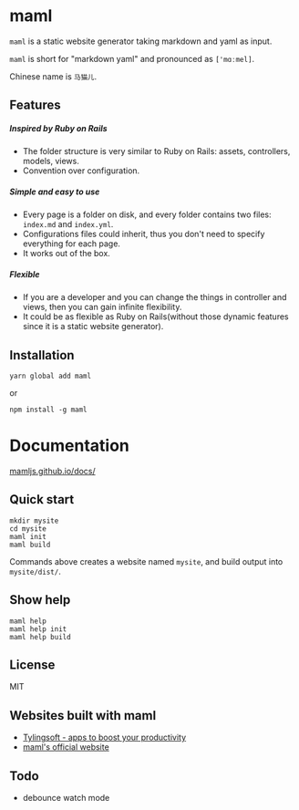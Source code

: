 # maml

`maml` is a static website generator taking markdown and yaml as input.

`maml` is short for "markdown yaml" and pronounced as `['mɑːmel]`.

Chinese name is `马猫儿`.


## Features

##### Inspired by Ruby on Rails

- The folder structure is very similar to Ruby on Rails: assets, controllers, models, views.
- Convention over configuration.


##### Simple and easy to use

- Every page is a folder on disk, and every folder contains two files: `index.md` and `index.yml`.
- Configurations files could inherit, thus you don't need to specify everything for each page.
- It works out of the box.


##### Flexible

- If you are a developer and you can change the things in controller and views, then you can gain infinite flexibility.
- It could be as flexible as Ruby on Rails(without those dynamic features since it is a static website generator).


## Installation

```shell
yarn global add maml
```

or

```shell
npm install -g maml
```


# Documentation

[mamljs.github.io/docs/](http://mamljs.github.io/docs/)


## Quick start

```shell
mkdir mysite
cd mysite
maml init
maml build
```

Commands above creates a website named `mysite`, and build output into `mysite/dist/`.


## Show help

```shell
maml help
maml help init
maml help build
```


## License

MIT


## Websites built with maml

- [Tylingsoft - apps to boost your productivity](https://tylingsoft.com)
- [maml's official website](http://mamljs.github.io/)


## Todo

- debounce watch mode
